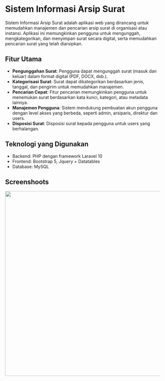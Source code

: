 # Sistem Informasi Arsip Surat

Sistem Informasi Arsip Surat adalah aplikasi web yang dirancang untuk memudahkan manajemen dan pencarian arsip surat di organisasi atau instansi. Aplikasi ini memungkinkan pengguna untuk mengunggah, mengkategorikan, dan menyimpan surat secara digital, serta memudahkan pencarian surat yang telah diarsipkan.

## Fitur Utama

- **Pengunggahan Surat**: Pengguna dapat mengunggah surat (masuk dan keluar) dalam format digital (PDF, DOCX, dsb.).
- **Kategorisasi Surat**: Surat dapat dikategorikan berdasarkan jenis, tanggal, dan pengirim untuk memudahkan manajemen.
- **Pencarian Cepat**: Fitur pencarian memungkinkan pengguna untuk menemukan surat berdasarkan kata kunci, kategori, atau metadata lainnya.
- **Manajemen Pengguna**: Sistem mendukung pembuatan akun pengguna dengan level akses yang berbeda, seperti admin, arsiparis, direktur dan users.
- **Disposisi Surat**: Disposisi surat kepada pengguna untuk users yang berhalangan.

## Teknologi yang Digunakan

- Backend: PHP dengan framework Laravel 10
- Frontend: Bootstrap 5, Jquery + Datatables
- Database: MySQL

## Screenshoots 

<img src="https://i.postimg.cc/44M6PgYz/image.png" width="600">


